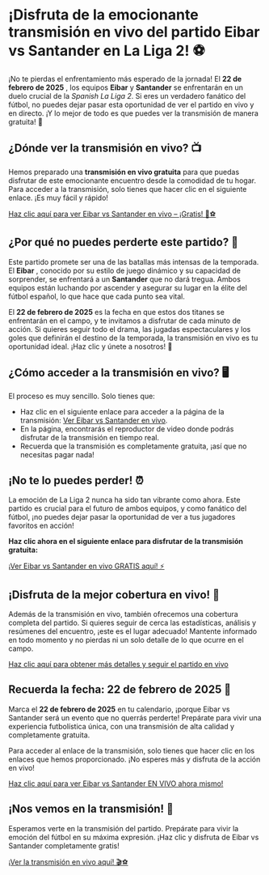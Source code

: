 # ¡Disfruta de la emocionante transmisión en vivo del partido Eibar vs Santander en La Liga 2! ⚽

¡No te pierdas el enfrentamiento más esperado de la jornada! El **22 de febrero de 2025** , los equipos **Eibar** y **Santander** se enfrentarán en un duelo crucial de la _Spanish La Liga 2_. Si eres un verdadero fanático del fútbol, no puedes dejar pasar esta oportunidad de ver el partido en vivo y en directo. ¡Y lo mejor de todo es que puedes ver la transmisión de manera gratuita! 🎉

## ¿Dónde ver la transmisión en vivo? 📺

Hemos preparado una **transmisión en vivo gratuita** para que puedas disfrutar de este emocionante encuentro desde la comodidad de tu hogar. Para acceder a la transmisión, solo tienes que hacer clic en el siguiente enlace. ¡Es muy fácil y rápido!

[Haz clic aquí para ver Eibar vs Santander en vivo – ¡Gratis! 🔴⚽](https://tinyurl.com/livestreamfreeo?st=Eibar+vs+Santander&si=gh)

## ¿Por qué no puedes perderte este partido? 🤔

Este partido promete ser una de las batallas más intensas de la temporada. El **Eibar** , conocido por su estilo de juego dinámico y su capacidad de sorprender, se enfrentará a un **Santander** que no dará tregua. Ambos equipos están luchando por ascender y asegurar su lugar en la élite del fútbol español, lo que hace que cada punto sea vital.

El **22 de febrero de 2025** es la fecha en que estos dos titanes se enfrentarán en el campo, y te invitamos a disfrutar de cada minuto de acción. Si quieres seguir todo el drama, las jugadas espectaculares y los goles que definirán el destino de la temporada, la transmisión en vivo es tu oportunidad ideal. ¡Haz clic y únete a nosotros! 🌟

## ¿Cómo acceder a la transmisión en vivo? 🖥️

El proceso es muy sencillo. Solo tienes que:

- Haz clic en el siguiente enlace para acceder a la página de la transmisión: [Ver Eibar vs Santander en vivo](https://tinyurl.com/livestreamfreeo?st=Eibar+vs+Santander&si=gh).
- En la página, encontrarás el reproductor de video donde podrás disfrutar de la transmisión en tiempo real.
- Recuerda que la transmisión es completamente gratuita, ¡así que no necesitas pagar nada!

## ¡No te lo puedes perder! ⏰

La emoción de La Liga 2 nunca ha sido tan vibrante como ahora. Este partido es crucial para el futuro de ambos equipos, y como fanático del fútbol, ¡no puedes dejar pasar la oportunidad de ver a tus jugadores favoritos en acción!

**Haz clic ahora en el siguiente enlace para disfrutar de la transmisión gratuita:**

[¡Ver Eibar vs Santander en vivo GRATIS aquí! ⚡](https://tinyurl.com/livestreamfreeo?st=Eibar+vs+Santander&si=gh)

## ¡Disfruta de la mejor cobertura en vivo! 📲

Además de la transmisión en vivo, también ofrecemos una cobertura completa del partido. Si quieres seguir de cerca las estadísticas, análisis y resúmenes del encuentro, ¡este es el lugar adecuado! Mantente informado en todo momento y no pierdas ni un solo detalle de lo que ocurre en el campo.

[Haz clic aquí para obtener más detalles y seguir el partido en vivo](https://tinyurl.com/livestreamfreeo?st=Eibar+vs+Santander&si=gh)

## Recuerda la fecha: 22 de febrero de 2025 📅

Marca el **22 de febrero de 2025** en tu calendario, ¡porque Eibar vs Santander será un evento que no querrás perderte! Prepárate para vivir una experiencia futbolística única, con una transmisión de alta calidad y completamente gratuita.

Para acceder al enlace de la transmisión, solo tienes que hacer clic en los enlaces que hemos proporcionado. ¡No esperes más y disfruta de la acción en vivo!

[Haz clic aquí para ver Eibar vs Santander EN VIVO ahora mismo!](https://tinyurl.com/livestreamfreeo?st=Eibar+vs+Santander&si=gh)

## ¡Nos vemos en la transmisión! 🎉

Esperamos verte en la transmisión del partido. Prepárate para vivir la emoción del fútbol en su máxima expresión. ¡Haz clic y disfruta de Eibar vs Santander completamente gratis!

[¡Ver la transmisión en vivo aquí! 🎬⚽](https://tinyurl.com/livestreamfreeo?st=Eibar+vs+Santander&si=gh)
